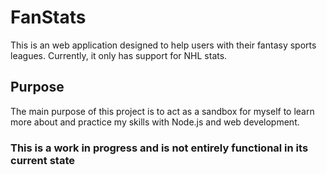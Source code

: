 # FanStats

This is an web application designed to help users with their fantasy sports leagues. Currently, it only has support for NHL stats.

## Purpose

The main purpose of this project is to act as a sandbox for myself to learn more about and practice my skills with Node.js and web development.

### This is a work in progress and is not entirely functional in its current state
